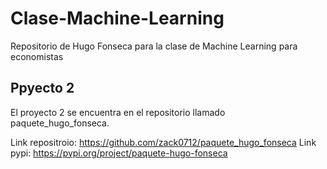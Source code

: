 # Clase-Machine-Learning
Repositorio de Hugo Fonseca para la clase de Machine Learning para economistas

## Ppyecto 2

El proyecto 2 se encuentra en el repositorio llamado paquete_hugo_fonseca.

Link repositroio: https://github.com/zack0712/paquete_hugo_fonseca
Link pypi: https://pypi.org/project/paquete-hugo-fonseca
